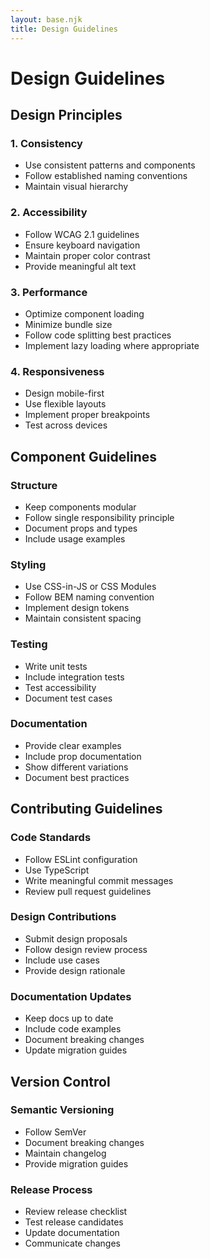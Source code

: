 ```yaml
---
layout: base.njk
title: Design Guidelines
---
```


# Design Guidelines

## Design Principles

### 1. Consistency
- Use consistent patterns and components
- Follow established naming conventions
- Maintain visual hierarchy

### 2. Accessibility
- Follow WCAG 2.1 guidelines
- Ensure keyboard navigation
- Maintain proper color contrast
- Provide meaningful alt text

### 3. Performance
- Optimize component loading
- Minimize bundle size
- Follow code splitting best practices
- Implement lazy loading where appropriate

### 4. Responsiveness
- Design mobile-first
- Use flexible layouts
- Implement proper breakpoints
- Test across devices

## Component Guidelines

### Structure
- Keep components modular
- Follow single responsibility principle
- Document props and types
- Include usage examples

### Styling
- Use CSS-in-JS or CSS Modules
- Follow BEM naming convention
- Implement design tokens
- Maintain consistent spacing

### Testing
- Write unit tests
- Include integration tests
- Test accessibility
- Document test cases

### Documentation
- Provide clear examples
- Include prop documentation
- Show different variations
- Document best practices

## Contributing Guidelines

### Code Standards
- Follow ESLint configuration
- Use TypeScript
- Write meaningful commit messages
- Review pull request guidelines

### Design Contributions
- Submit design proposals
- Follow design review process
- Include use cases
- Provide design rationale

### Documentation Updates
- Keep docs up to date
- Include code examples
- Document breaking changes
- Update migration guides

## Version Control

### Semantic Versioning
- Follow SemVer
- Document breaking changes
- Maintain changelog
- Provide migration guides

### Release Process
- Review release checklist
- Test release candidates
- Update documentation
- Communicate changes
